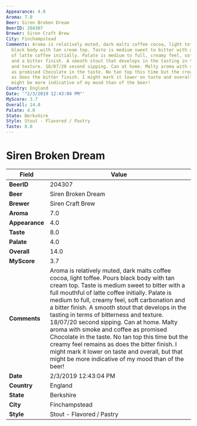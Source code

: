 ```yaml
---
Appearance: 4.0
Aroma: 7.0
Beer: Siren Broken Dream
BeerID: 204307
Brewer: Siren Craft Brew
City: Finchampstead
Comments: Aroma is relatively muted, dark malts coffee cocoa, light toffee. Pours
  black body with tan cream top. Taste is medium sweet to bitter with a full mouthful
  of latte coffee initially. Palate is medium to full, creamy feel, soft carbonation
  and a bitter finish. A smooth stout that develops in the tasting in terms of bitterness
  and texture. 18/07/20 second sipping. Can at home. Malty aroma with smoke and coffee
  as promised Chocolate in the taste. No tan top this time but the creamy feel remains
  as does the bitter finish. I might mark it lower on taste and overall, but that
  might be more indicative of my mood than of the beer!
Country: England
Date: '"2/3/2019 12:43:04 PM"'
MyScore: 3.7
Overall: 14.0
Palate: 4.0
State: Berkshire
Style: Stout - Flavored / Pastry
Taste: 8.0
---
```


# Siren Broken Dream

| Field         | Value |
|---------------|-------|
| **BeerID** | 204307 |
| **Beer** | Siren Broken Dream |
| **Brewer** | Siren Craft Brew |
| **Aroma** | 7.0 |
| **Appearance** | 4.0 |
| **Taste** | 8.0 |
| **Palate** | 4.0 |
| **Overall** | 14.0 |
| **MyScore** | 3.7 |
| **Comments** | Aroma is relatively muted, dark malts coffee cocoa, light toffee. Pours black body with tan cream top. Taste is medium sweet to bitter with a full mouthful of latte coffee initially. Palate is medium to full, creamy feel, soft carbonation and a bitter finish. A smooth stout that develops in the tasting in terms of bitterness and texture. 18/07/20 second sipping. Can at home. Malty aroma with smoke and coffee as promised Chocolate in the taste. No tan top this time but the creamy feel remains as does the bitter finish. I might mark it lower on taste and overall, but that might be more indicative of my mood than of the beer! |
| **Date** | 2/3/2019 12:43:04 PM |
| **Country** | England |
| **State** | Berkshire |
| **City** | Finchampstead |
| **Style** | Stout - Flavored / Pastry |
